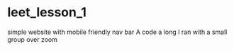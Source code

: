 # leet_lesson_1
 simple website with mobile friendly nav bar
A code a long I ran with a small group over zoom
